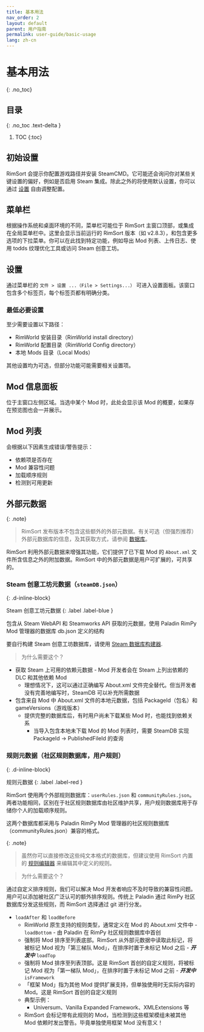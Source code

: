 ```yaml
---
title: 基本用法
nav_order: 2
layout: default
parent: 用户指南
permalink: user-guide/basic-usage
lang: zh-cn
---
```

# 基本用法
{: .no_toc}

## 目录
{: .no_toc .text-delta }

1. TOC
{:toc}

## 初始设置

RimSort 会提示你配置游戏路径并安装 SteamCMD。它可能还会询问你对某些关键设置的偏好，例如是否启用 Steam 集成。除此之外的将使用默认设置，你可以通过 [设置](/user-guide/basic-usage/#设置) 自由调整配置。

## 菜单栏

根据操作系统和桌面环境的不同，菜单栏可能位于 RimSort 主窗口顶部，或集成在全局菜单栏中。这里会显示当前运行的 RimSort 版本（如 v2.8.3），和包含更多选项的下拉菜单。你可以在此找到特定功能，例如导出 Mod 列表、上传日志、使用 todds 纹理优化工具或访问 Steam 创意工坊。

## 设置

通过菜单栏的 `文件 > 设置 ...（File > Settings...）` 可进入设置面板。该窗口包含多个标签页，每个标签页都有明确分类。

### 最低必要设置

至少需要设置以下路径：
- RimWorld 安装目录（RimWorld install directory）
- RimWorld 配置目录（RimWorld Config directory）
- 本地 Mods 目录（Local Mods）

其他设置均为可选，但部分功能可能需要相关设置项。

## Mod 信息面板

位于主窗口左侧区域。当选中某个 Mod 时，此处会显示该 Mod 的概要，如果存在预览图也会一并展示。

## Mod 列表

会根据以下因素生成错误/警告提示：
- 依赖项是否存在
- Mod 兼容性问题
- 加载顺序规则
- 检测到可用更新

## 外部元数据

{: .note}
> RimSort 发布版本不包含这些额外的外部元数据。有关可选（但强烈推荐）外部元数据库的信息，及其获取方式，请参阅 [数据库](/user-guide/databases)。

RimSort 利用外部元数据来增强其功能，它们提供了已下载 Mod 的 `About.xml` 文件所含信息之外的附加数据。RimSort 中的外部元数据是用户可扩展的，可共享的。

### Steam 创意工坊元数据（`steamDB.json`）
{: .d-inline-block}

Steam 创意工坊元数据
{: .label .label-blue }

  包含从 Steam WebAPI 和 Steamworks API 获取的元数据，使用 Paladin RimPy Mod 管理器的数据库 db.json 定义的结构

  要自行构建 Steam 创意工坊数据库，请使用 [Steam 数据库构建器](/user-guide/db-builder).
  > 为什么需要这个？
  
  - 获取 Steam 上可用的依赖元数据 - Mod 开发者会在 Steam 上列出依赖的 DLC 和其他依赖 Mod
    - 理想情况下，这可以通过正确编写 About.xml 文件完全替代。但当开发者没有完善地编写时，SteamDB 可以补充所需数据
  - 包含来自 Mod 中 About.xml 文件的本地元数据，包括 PackageId（包名）和 gameVersions（游戏版本）
    - 提供完整的数据库后，有时用户尚未下载某些 Mod 时，也能找到依赖关系
      - 当导入包含本地未下载 Mod 的 Mod 列表时，需要 SteamDB 实现 PackageId -> PublishedFileId 的查询

### 规则元数据（社区规则数据库，用户规则）
{: .d-inline-block}

规则元数据
{: .label .label-red }

  RimSort 使用两个外部规则数据库：`userRules.json` 和 `communityRules.json`。两者功能相同，区别在于社区规则数据库由社区维护共享，用户规则数据库用于存储你个人的加载顺序规则。

  这两个数据库都采用与 Paladin RimPy Mod 管理器的社区规则数据库（communityRules.json）兼容的格式。

  {: .note}
  > 虽然你可以直接修改这些纯文本格式的数据库，但建议使用 RimSort 内置的 [规则编辑器](user-guide/rule-editor) 来编辑其中定义的规则。

  > 为什么需要这个？

  通过自定义排序规则，我们可以解决 Mod 开发者响应不及时导致的兼容性问题。用户可以添加被社区广泛认可的额外排序规则。传统上 Paladin 通过 RimPy 社区数据库分发这些规则，而 RimSort 选择通过 git 进行分发。
   
   - `loadAfter` 和 `loadBefore`
      - RimWorld 原生支持的规则类型，通常定义在 Mod 的 About.xml 文件中
    - `loadBottom` - 由 Paladin 在 RimPy 社区规则数据库中首创
      - 强制将 Mod 排序至列表底部。RimSort 从外部元数据中读取此标记，将被标记 Mod 视为「第三梯队 Mod」，在排序时置于未标记 Mod 之后
    - _**开发中**_ `loadTop`
      - 强制将 Mod 排序至列表顶部。这是 RimSort 首创的自定义规则，将被标记 Mod 视为「第一梯队 Mod」，在排序时置于未标记 Mod 之前
    - _**开发中**_ `isFramework`
      - 「框架 Mod」指为其他 Mod 提供扩展支持，但单独使用时无实际内容的 Mod。这是 RimSort 首创的自定义规则
      - 典型示例：
        - Universum、Vanilla Expanded Framework、XMLExtensions 等
      - RimSort 会标记带有此规则的 Mod，当检测到这些框架模组未被其他 Mod 依赖时发出警告。毕竟单独使用框架 Mod 没有意义！